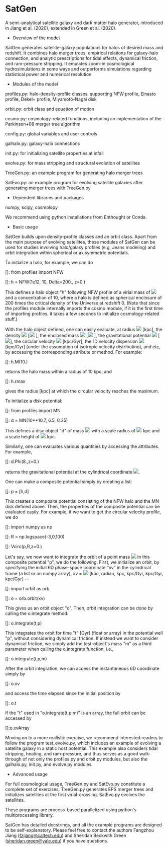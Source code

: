 # SatGen

A semi-analytical satellite galaxy and dark matter halo generator,
introduced in Jiang et al. (2020), extended in Green et al. (2020).

- Overview of the model

SatGen generates satellite-galaxy populations for halos of desired mass
and redshift. It combines halo merger trees, empirical relations for 
galaxy-halo connection, and analytic prescriptions for tidal effects, 
dynamical friction, and ram-pressure stripping. It emulates zoom-in 
cosmological hydrosimulations in some ways and outperforms simulations
regarding statistical power and numerical resolution. 

- Modules of the model

profiles.py: halo-density-profile classes, supporting NFW profile, 
Einasto profile, Dekel+ profile, Miyamoto-Nagai disk

orbit.py: orbit class and equation of motion

cosmo.py: cosmology-related functions, including an implementation of the
Parkinson+08 merger tree algorithm 

config.py: global variables and user controls 

galhalo.py: galaxy-halo connections

init.py: for initializing satellite properties at infall 

evolve.py: for mass stripping and structural evolution of satellites

TreeGen.py: an example program for generating halo merger trees

SatEvo.py: an example program for evolving satellite galaxies after 
generating merger trees with TreeGen.py 

- Dependent libraries and packages

numpy, scipy, cosmolopy

We recommend using python installations from Enthought or Conda. 

- Basic usage

SatGen builds upon density-profile classes and an orbit class. Apart from
the main purpose of evolving satellites, these modules of SatGen can be
used for studies involving halo/galaxy profiles (e.g, Jeans modeling) 
and orbit integration within spherical or axisymmetric potentials. 
 
To initialize a halo, for example, we can do

[]: from profiles import NFW

[]: h = NFW(1e12, 10, Delta=200., z=0.)

This defines a halo object "h" following NFW profile of a virial mass of
<img src="https://render.githubusercontent.com/render/math?math=M_\mathrm{vir}=10^{12}\M_\odot"> 
and a concentration of 10, where a halo is defined as spherical enclosure 
of 200 times the critical density of the Universe at redshift 0. (Note 
that since the profiles module internally imports the cosmo module, if it 
is the first time of importing profiles, it takes a few seconds to 
initialize cosmology-related stuff.)

With the halo object defined, one can easily evaluate, at radius 
<img src="https://render.githubusercontent.com/render/math?math=r"> 
[kpc], the density <img src="https://render.githubusercontent.com/render/math?math=\rho(r)"> 
[<img src="https://render.githubusercontent.com/render/math?math=M_\odot\mathrm{kpc}^{-3}"> ], 
the enclosed mass <img src="https://render.githubusercontent.com/render/math?math=M(r)"> 
[<img src="https://render.githubusercontent.com/render/math?math=M_\odot"> ], 
the gravitational potential <img src="https://render.githubusercontent.com/render/math?math=\Phi(r)"> 
[<img src="https://render.githubusercontent.com/render/math?math=(\mathrm{kpc/Gyr})^2">], 
the circular velocity <img src="https://render.githubusercontent.com/render/math?math=V_\mathrm{circ}(r)">
[kpc/Gyr],
the 1D velocity dispersion <img src="https://render.githubusercontent.com/render/math?math=\sigma(r)">
[kpc/Gyr]
(under the assumption of isotropic velocity 
distributino), and etc, by accessing the corresponding attribute or 
method. For example:
 
[]: h.M(10.)

returns the halo mass within a radius of 10 kpc; and

[]: h.rmax

gives the radius [kpc] at which the circular velocity reaches the maximum.   

To initialize a disk potential:

[]: from profiles import MN

[]: d = MN(10**10.7, 6.5, 0.25)

This defines a disc object "d" of mass 
<img src="https://render.githubusercontent.com/render/math?math=M_{\rm d}=10^{10.7}\M_\odot"> 
with a scale radius of 
<img src="https://render.githubusercontent.com/render/math?math=a=6.5"> kpc 
and a scale height of 
<img src="https://render.githubusercontent.com/render/math?math=b=0.25"> kpc. 

Similarly, one can evaluates various quantities by accessing the 
attributes. For example,

[]: d.Phi(8.,z=0.)

returns the gravitational potential at the cylindrical coordinate 
<img src="https://render.githubusercontent.com/render/math?math=(R,z)=(8,0)">.

One can make a composite potential simply by creating a list:

[]: p = [h,d]

This creates a composite potential consisting of the NFW halo and the 
MN disk defined above. Then, the properties of the composite potential 
can be evaluated easily. For example, if we want to get the circular 
velocity profile, we do

[]: import numpy as np

[]: R = np.logspace(-3,0,100)

[]: Vcirc(p,R,z=0.)

Let's say, we now want to integrate the orbit of a point mass
<img src="https://render.githubusercontent.com/render/math?math=m"> in
this composite potential "p", we do the following. First, we 
initialize an orbit, by specifying the initial 6D phase-space 
coordinate "xv" in the cylindrical frame (a list or an numpy array), xv = 
<img src="https://render.githubusercontent.com/render/math?math=[R,\phi,z,V_R,V_\phi,V_z]"> 
[kpc, radian, kpc, kpc/Gyr, kpc/Gyr, kpc/Gyr] --

[]: import orbit as orb

[]: o = orb.orbit(xv)

This gives us an orbit object "o". Then, orbit integration can be done 
by calling the o.integrate method:

[]: o.integrate(t,p)

This integrates the orbit for time "t" [Gyr] (float or array) in the 
potential well "p", without considering dynamical friction. If instead 
we want to consider dynamical friction, we simply add the test-object's 
mass "m" as a third parameter when calling the o.integrate function, i.e., 

[]: o.integrate(t,p,m)

After the orbit integration, we can access the instantaneous 6D 
coordinate simply by

[]: o.xv

and access the time elapsed since the initial position by

[]: o.t

If the "t" used in "o.integrate(t,p,m)" is an array, the full orbit can 
be accessed by

[]:o.xvArray

Moving on to a more realistic exercise, we recommend interested readers 
to follow the program test_evolve.py, which includes an example of 
evolving a satellite galaxy in a static host potential. This example 
also considers tidal stripping, heating, and ram-pressure, and thus 
serves as a good walk-through of not only the profiles.py and orbit.py
modules, but also the galhalo.py, init.py, and evolve.py modules. 

- Advanced usage

For full cosmological usage, TreeGen.py and SatEvo.py constitute a 
complete set of exercises. TreeGen.py generates EPS merger trees and 
initializes satellites at the first virial-crossing. SatEvo.py evolves 
the satellites. 

These programs are process-based parallelized using python's 
multiprocessing library. 

SatGen has detailed docstrings, and all the example programs are designed 
to be self-explanatory. Please feel free to contact the authors 
Fangzhou Jiang (fzjiang@caltech.edu) and 
Sheridan Beckwith Green (sheridan.green@yale.edu)
if you have questions. 
